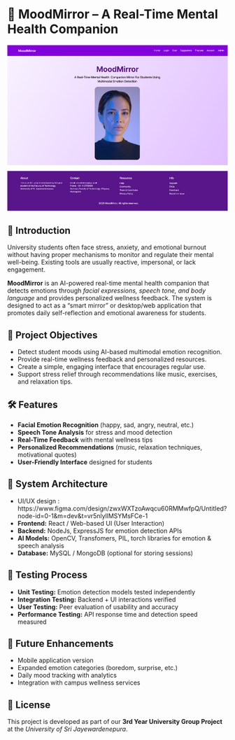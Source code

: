 <h1>🌟 MoodMirror – A Real-Time Mental Health Companion</h1>

  ![image url](https://github.com/SasankaDinith/ICTMiniproject/blob/main/Homepage.png?raw=true)


  <h2>📖 Introduction</h2>
    <p>
      University students often face stress, anxiety, and emotional burnout without having proper mechanisms to monitor 
      and regulate their mental well-being. Existing tools are usually reactive, impersonal, or lack engagement.
    </p>
    <p>
      <strong>MoodMirror</strong> is an AI-powered real-time mental health companion that detects emotions through 
      <em>facial expressions, speech tone, and body language</em> and provides personalized wellness feedback. 
      The system is designed to act as a “smart mirror” or desktop/web application that promotes daily self-reflection 
      and emotional awareness for students.
    </p>

  <h2>🎯 Project Objectives</h2>
    <ul>
      <li>Detect student moods using AI-based multimodal emotion recognition.</li>
      <li>Provide real-time wellness feedback and personalized resources.</li>
      <li>Create a simple, engaging interface that encourages regular use.</li>
      <li>Support stress relief through recommendations like music, exercises, and relaxation tips.</li>
    </ul>

   <h2>🛠️ Features</h2>
    <ul>
      <li><strong>Facial Emotion Recognition</strong> (happy, sad, angry, neutral, etc.)</li>
      <li><strong>Speech Tone Analysis</strong> for stress and mood detection</li>
      <li><strong>Real-Time Feedback</strong> with mental wellness tips</li>
      <li><strong>Personalized Recommendations</strong> (music, relaxation techniques, motivational quotes)</li>
      <li><strong>User-Friendly Interface</strong> designed for students</li>
    </ul>

  <h2>📐 System Architecture</h2>
    <ul>
      <li>UI/UX design : https://www.figma.com/design/zwxWXTzoAwqcu60RMMwfpQ/Untitled?node-id=0-1&m=dev&t=vr5nlyllMSYMsFCe-1</li>
      <li><strong>Frontend:</strong> React / Web-based UI (User Interaction)</li>
      <li><strong>Backend:</strong> NodeJs, ExpressJS for emotion detection APIs</li>
      <li><strong>AI Models:</strong> OpenCV, Transfomers, PIL, torch libraries for emotion & speech analysis</li>
      <li><strong>Database:</strong> MySQL / MongoDB (optional for storing sessions)</li>
    </ul>

  <h2>🧪 Testing Process</h2>
    <ul>
      <li><strong>Unit Testing:</strong> Emotion detection models tested independently</li>
      <li><strong>Integration Testing:</strong> Backend + UI interactions verified</li>
      <li><strong>User Testing:</strong> Peer evaluation of usability and accuracy</li>
      <li><strong>Performance Testing:</strong> API response time and detection speed measured</li>
    </ul>


  <h2>🚀 Future Enhancements</h2>
    <ul>
      <li>Mobile application version</li>
      <li>Expanded emotion categories (boredom, surprise, etc.)</li>
      <li>Daily mood tracking with analytics</li>
      <li>Integration with campus wellness services</li>
    </ul>

  <h2>📌 License</h2>
    <p>
      This project is developed as part of our <strong>3rd Year University Group Project</strong> 
      at the <em>University of Sri Jayewardenepura</em>.
    </p>


  </div>
</body>
</html>
